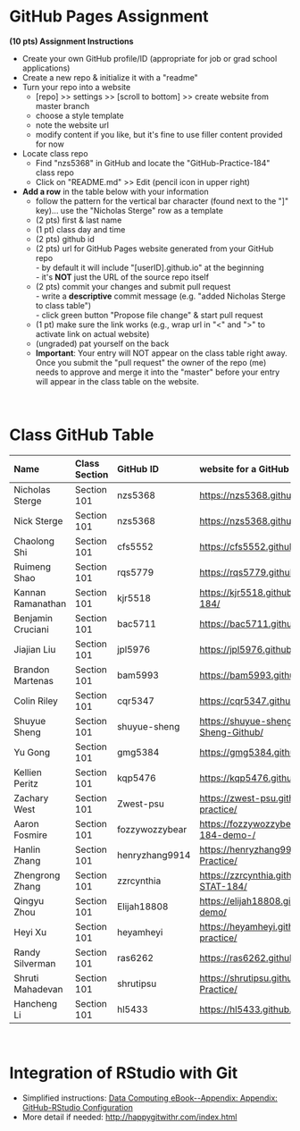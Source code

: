 
# GitHub Pages Assignment

**(10 pts) Assignment Instructions**

- Create your own GitHub profile/ID (appropriate for job or grad school applications)  
- Create a new repo & initialize it with a "readme"   
- Turn your repo into a website  
    - [repo] >> settings >> [scroll to bottom] >> create website from master branch  
    - choose a style template 
    - note the website url  
    - modify content if you like, but it's fine to use filler content provided for now  
- Locate class repo
    - Find "nzs5368" in GitHub and locate the "GitHub-Practice-184" class repo
    - Click on "README.md" >> Edit (pencil icon in upper right)
- **Add a row** in the table below with your information 
    - follow the pattern for the vertical bar character (found next to the "]" key)... use the "Nicholas Sterge" row as a template
    - (2 pts) first & last name  
    - (1 pt)  class day and time
    - (2 pts) github id  
    - (2 pts) url for GitHub Pages website generated from your GitHub repo  
            - by default it will include "[userID].github.io" at the beginning  
            - it's **NOT** just the URL of the source repo itself  
    - (2 pts) commit your changes and submit pull request   
            - write a **descriptive** commit message (e.g. "added Nicholas Sterge to class table")  
            - click green button "Propose file change" & start pull request  
    - (1 pt) make sure the link works (e.g., wrap url in "<" and ">" to activate link on actual website)  
    - (ungraded) pat yourself on the back
    - **Important**: Your entry will NOT appear on the class table right away.  Once you submit the "pull request" the owner of the repo (me) needs to approve and merge it into the "master" before your entry will appear in the class table on the website. 

<br>

# Class GitHub Table 

| Name              | Class Section     | GitHub ID            | website for a GitHub repo         |  
|:------------------|:------------------|:---------------------|:----------------------------------|  
| Nicholas Sterge   | Section 101       | nzs5368         |  <https://nzs5368.github.io/GitHub-Demo/> |  
| Nick Sterge       | Section 101       |  nzs5368        |  <https://nzs5368.github.io/GitHub-Demo/> |
|  Chaolong Shi     | Section 101       |  cfs5552        |  <https://cfs5552.github.io/GitHub-Demo/> |
| Ruimeng Shao      | Section 101       |  rqs5779        |  <https://rqs5779.github.io/STAT-184/> |
| Kannan Ramanathan | Section 101       | kjr5518         |  <https://kjr5518.github.io/GitHub-Practice-184/> |
| Benjamin Cruciani | Section 101       | bac5711         |  <https://bac5711.github.io/First-Repo/>  |
| Jiajian Liu       | Section 101       | jpl5976         |  <https://jpl5976.github.io/GitHub-Demo/> |
| Brandon Martenas  | Section 101       |  bam5993        | <https://bam5993.github.io/GitHub-Demo/>  |
| Colin Riley       | Section 101       | cqr5347         |  <https://cqr5347.github.io/GitHub-Demo/> |
| Shuyue Sheng      | Section 101       | shuyue-sheng    |  <https://shuyue-sheng.github.io/Shuyue-Sheng-Github/> |
| Yu Gong           | Section 101       | gmg5384         |  <https://gmg5384.github.io/Stat184-demo/>|
| Kellien Peritz    | Section 101       | kqp5476         |  <https://kqp5476.github.io/GitHub-Demo/> |
| Zachary West      | Section 101       | Zwest-psu       |  <https://zwest-psu.github.io/Stat184-practice/>|
| Aaron Fosmire     | Section 101       | fozzywozzybear  |  <https://fozzywozzybear.github.io/Stat-184-demo-/> |
| Hanlin Zhang      | Section 101       | henryzhang9914  |  <https://henryzhang9914.github.io/Github-Practice/> |
| Zhengrong Zhang   | Section 101       | zzrcynthia      |  <https://zzrcynthia.github.io/GitHub-Demo-STAT-184/> |
| Qingyu Zhou       | Section 101       | Elijah18808     |  <https://elijah18808.github.io/Github-demo/> |
| Heyi Xu           | Section 101       | heyamheyi       |  <https://heyamheyi.github.io/Stat-184-practice/>  |
| Randy Silverman   | Section 101       | ras6262         |  <https://ras6262.github.io/Stat184-Demo/> |
| Shruti Mahadevan  | Section 101       | shrutipsu       |  <https://shrutipsu.github.io/Github-Practice/> |
| Hancheng Li  | Section 101       | hl5433       |  <https://hl5433.github.io/STATS184_DEMO/> |
<br>

# Integration of RStudio with Git

- Simplified instructions: [Data Computing eBook--Appendix: Appendix: GitHub-RStudio Configuration](https://dtkaplan.github.io/DataComputingEbook/appendix-github-rstudio-configuration.html#appendix-github-rstudio-configuration)  
- More detail if needed: <http://happygitwithr.com/index.html>


